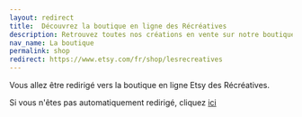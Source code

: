 ```yaml
---
layout: redirect
title:  Découvrez la boutique en ligne des Récréatives
description: Retrouvez toutes nos créations en vente sur notre boutique en ligne et directement livrées chez vous.
nav_name: La boutique
permalink: shop
redirect: https://www.etsy.com/fr/shop/lesrecreatives
---
```

Vous allez être redirigé vers la boutique en ligne Etsy des Récréatives.

Si vous n'êtes pas automatiquement redirigé, cliquez [ici](https://www.etsy.com/fr/shop/lesrecreatives)

